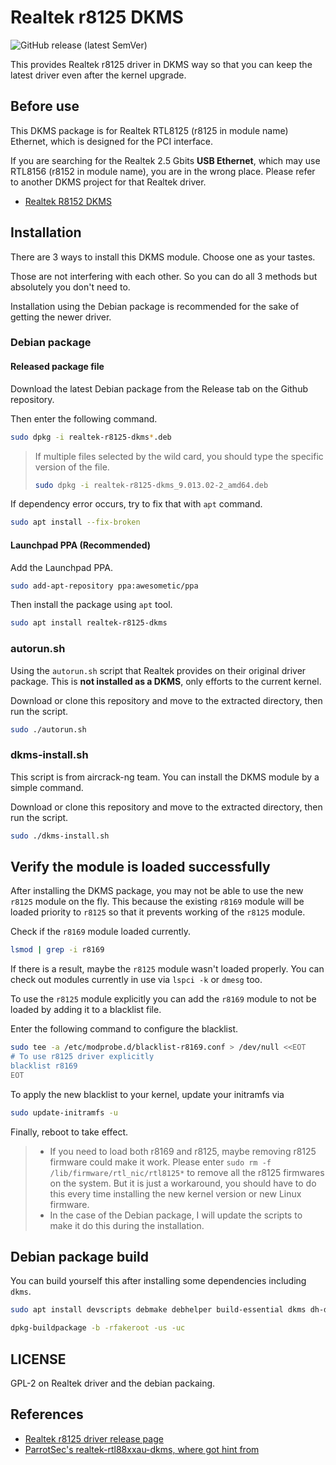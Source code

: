 # Realtek r8125 DKMS

![GitHub release (latest SemVer)](https://img.shields.io/github/v/release/awesometic/realtek-r8125-dkms?sort=semver&style=for-the-badge)

This provides Realtek r8125 driver in DKMS way so that you can keep the latest driver even after the kernel upgrade.

## Before use

This DKMS package is for Realtek RTL8125 (r8125 in module name) Ethernet, which is designed for the PCI interface.

If you are searching for the Realtek 2.5 Gbits **USB Ethernet**, which may use RTL8156 (r8152 in module name), you are in the wrong place. Please refer to another DKMS project for that Realtek driver.

- [Realtek R8152 DKMS](https://github.com/awesometic/realtek-r8152-dkms)

## Installation

There are 3 ways to install this DKMS module. Choose one as your tastes.

Those are not interfering with each other. So you can do all 3 methods but absolutely you don't need to.

Installation using the Debian package is recommended for the sake of getting the newer driver.

### Debian package

#### Released package file

Download the latest Debian package from the Release tab on the Github repository.

Then enter the following command.

```bash
sudo dpkg -i realtek-r8125-dkms*.deb
```

> If multiple files selected by the wild card, you should type the specific version of the file.
>
> ```bash
> sudo dpkg -i realtek-r8125-dkms_9.013.02-2_amd64.deb
> ```

If dependency error occurs, try to fix that with `apt` command.

```bash
sudo apt install --fix-broken
```

#### Launchpad PPA (Recommended)

Add the Launchpad PPA.

```bash
sudo add-apt-repository ppa:awesometic/ppa
```

Then install the package using `apt` tool.

```bash
sudo apt install realtek-r8125-dkms
```

### autorun.sh

Using the `autorun.sh` script that Realtek provides on their original driver package. This is **not installed as a DKMS**, only efforts to the current kernel.

Download or clone this repository and move to the extracted directory, then run the script.

```bash
sudo ./autorun.sh
```

### dkms-install.sh

This script is from aircrack-ng team. You can install the DKMS module by a simple command.

Download or clone this repository and move to the extracted directory, then run the script.

```bash
sudo ./dkms-install.sh
```

## Verify the module is loaded successfully

After installing the DKMS package, you may not be able to use the new `r8125` module on the fly. This because the existing `r8169` module will be loaded priority to `r8125` so that it prevents working of the `r8125` module.

Check if the `r8169` module loaded currently.

```bash
lsmod | grep -i r8169
```

If there is a result, maybe the `r8125` module wasn't loaded properly. You can check out modules currently in use via `lspci -k` or `dmesg` too.

To use the `r8125` module explicitly you can add the `r8169` module to not be loaded by adding it to a blacklist file.

Enter the following command to configure the blacklist.

```bash
sudo tee -a /etc/modprobe.d/blacklist-r8169.conf > /dev/null <<EOT
# To use r8125 driver explicitly
blacklist r8169
EOT
```

To apply the new blacklist to your kernel, update your initramfs via

```bash
sudo update-initramfs -u
```

Finally, reboot to take effect.

> - If you need to load both r8169 and r8125, maybe removing r8125 firmware could make it work. Please enter `sudo rm -f /lib/firmware/rtl_nic/rtl8125*` to remove all the r8125 firmwares on the system. But it is just a workaround, you should have to do this every time installing the new kernel version or new Linux firmware.
> - In the case of the Debian package, I will update the scripts to make it do this during the installation.

## Debian package build

You can build yourself this after installing some dependencies including `dkms`.

```bash
sudo apt install devscripts debmake debhelper build-essential dkms dh-dkms
```

```bash
dpkg-buildpackage -b -rfakeroot -us -uc
```

## LICENSE

GPL-2 on Realtek driver and the debian packaing.

## References

- [Realtek r8125 driver release page](https://www.realtek.com/Download/List?cate_id=584)
- [ParrotSec's realtek-rtl88xxau-dkms, where got hint from](https://github.com/ParrotSec/realtek-rtl88xxau-dkms)
